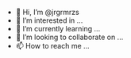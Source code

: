 - 👋 Hi, I’m @jrgrmrzs
- 👀 I’m interested in ...
- 🌱 I’m currently learning ...
- 💞️ I’m looking to collaborate on ...
- 📫 How to reach me ...

<!---
jrgrmrzs/jrgrmrzs is a ✨ special ✨ repository because its `README.md` (this file) appears on your GitHub profile.
You can click the Preview link to take a look at your changes.
--->
